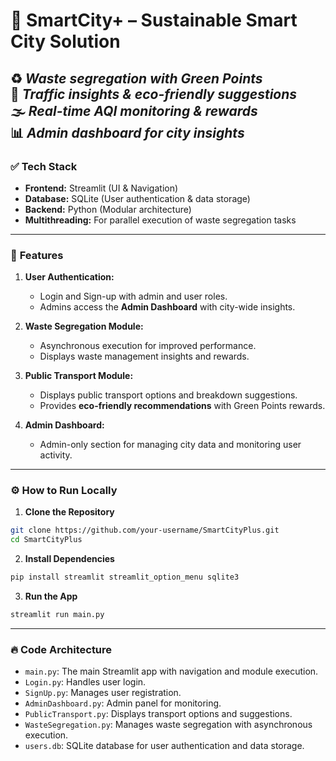 # 🌿 **SmartCity+ – Sustainable Smart City Solution**

♻️ *Waste segregation with Green Points*  
🚦 *Traffic insights & eco-friendly suggestions*  
🌫 *Real-time AQI monitoring & rewards*  
📊 *Admin dashboard for city insights*  
---

### ✅ **Tech Stack**
- **Frontend:** Streamlit (UI & Navigation)  
- **Database:** SQLite (User authentication & data storage)  
- **Backend:** Python (Modular architecture)  
- **Multithreading:** For parallel execution of waste segregation tasks  

---

### 🚀 **Features**
1. **User Authentication:**  
   - Login and Sign-up with admin and user roles.  
   - Admins access the **Admin Dashboard** with city-wide insights.  

2. **Waste Segregation Module:**  
   - Asynchronous execution for improved performance.  
   - Displays waste management insights and rewards.  

3. **Public Transport Module:**  
   - Displays public transport options and breakdown suggestions.  
   - Provides **eco-friendly recommendations** with Green Points rewards.  

4. **Admin Dashboard:**  
   - Admin-only section for managing city data and monitoring user activity.  

---

### ⚙️ **How to Run Locally**

1. **Clone the Repository**
```bash
git clone https://github.com/your-username/SmartCityPlus.git  
cd SmartCityPlus
```

2. **Install Dependencies**
```bash
pip install streamlit streamlit_option_menu sqlite3
```

3. **Run the App**
```bash
streamlit run main.py
```

---

### 🔥 **Code Architecture**
- `main.py`: The main Streamlit app with navigation and module execution.  
- `Login.py`: Handles user login.  
- `SignUp.py`: Manages user registration.  
- `AdminDashboard.py`: Admin panel for monitoring.  
- `PublicTransport.py`: Displays transport options and suggestions.  
- `WasteSegregation.py`: Manages waste segregation with asynchronous execution.  
- `users.db`: SQLite database for user authentication and data storage.  
